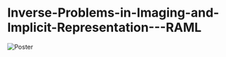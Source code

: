 # Inverse-Problems-in-Imaging-and-Implicit-Representation---RAML

![Poster]("Poster_RAML_ch_an.PNG")
